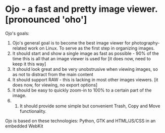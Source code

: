 Ojo - a fast and pretty image viewer. [pronounced 'oho']
========================================================


Ojo's goals:

1. Ojo's general goal is to become the best image viewer for photography-related work on Linux. To serve as the first step in organizing images.
1. It should start and show a single image as fast as possible - 90% of the time this is all that an image viewer is used for [it does now, need to keep it this way]
1. It should look great and be very unobstrusive when viewing images, so as not to distract from the main content
1. It should support RAW - this is lacking in most other images viewers. [it does now, for viewing, no export options]
1. It should be easy to quickly zoom-in to 100% to a certain part of the image. 
1. 1. It should provide some simple but convenient Trash, Copy and Move functionality.

Ojo is based on these technologies: Python, GTK and HTML/JS/CSS in an embedded WebKit
